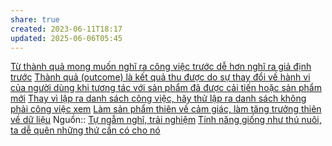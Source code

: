```yaml
---
share: true
created: 2023-06-11T18:17
updated: 2025-06-06T05:45
---
```

[Từ thành quả mong muốn nghĩ ra công việc trước dễ hơn nghĩ ra giả định trước](../T%E1%BB%AB%20th%C3%A0nh%20qu%E1%BA%A3%20mong%20mu%E1%BB%91n%20ngh%C4%A9%20ra%20c%C3%B4ng%20vi%E1%BB%87c%20tr%C6%B0%E1%BB%9Bc%20d%E1%BB%85%20h%C6%A1n%20ngh%C4%A9%20ra%20gi%E1%BA%A3%20%C4%91%E1%BB%8Bnh%20tr%C6%B0%E1%BB%9Bc.md)
[Thành quả (outcome) là kết quả thu được do sự thay đổi về hành vi của người dùng khi tương tác với sản phẩm đã được cải tiến hoặc sản phẩm mới](../Th%C3%A0nh%20qu%E1%BA%A3,%20th%C3%A0nh%20ph%E1%BA%A9m,%20t%E1%BA%A7m%20nh%C3%ACn,%20m%E1%BB%A5c%20ti%C3%AAu/Th%C3%A0nh%20qu%E1%BA%A3%20(outcome)%20l%C3%A0%20k%E1%BA%BFt%20qu%E1%BA%A3%20thu%20%C4%91%C6%B0%E1%BB%A3c%20do%20s%E1%BB%B1%20thay%20%C4%91%E1%BB%95i%20v%E1%BB%81%20h%C3%A0nh%20vi%20c%E1%BB%A7a%20ng%C6%B0%E1%BB%9Di%20d%C3%B9ng%20khi%20t%C6%B0%C6%A1ng%20t%C3%A1c%20v%E1%BB%9Bi%20s%E1%BA%A3n%20ph%E1%BA%A9m%20%C4%91%C3%A3%20%C4%91%C6%B0%E1%BB%A3c%20c%E1%BA%A3i%20ti%E1%BA%BFn%20ho%E1%BA%B7c%20s%E1%BA%A3n%20ph%E1%BA%A9m%20m%E1%BB%9Bi.md)
[Thay vì lập ra danh sách công việc, hãy thử lập ra danh sách không phải công việc xem](./Thay%20v%C3%AC%20l%E1%BA%ADp%20ra%20danh%20s%C3%A1ch%20c%C3%B4ng%20vi%E1%BB%87c,%20h%C3%A3y%20th%E1%BB%AD%20l%E1%BA%ADp%20ra%20danh%20s%C3%A1ch%20kh%C3%B4ng%20ph%E1%BA%A3i%20c%C3%B4ng%20vi%E1%BB%87c%20xem.md)
[Làm sản phẩm thiên về cảm giác, làm tăng trưởng thiên về dữ liệu](../../Ph%C3%A1t%20tri%E1%BB%83n%20s%E1%BA%A3n%20ph%E1%BA%A9m/L%C3%A0m%20s%E1%BA%A3n%20ph%E1%BA%A9m%20thi%C3%AAn%20v%E1%BB%81%20c%E1%BA%A3m%20gi%C3%A1c,%20l%C3%A0m%20t%C4%83ng%20tr%C6%B0%E1%BB%9Fng%20thi%C3%AAn%20v%E1%BB%81%20d%E1%BB%AF%20li%E1%BB%87u.md)
Nguồn:: [Tự ngẫm nghĩ, trải nghiệm](../../../%CE%9E%20Ngu%E1%BB%93n/T%E1%BB%B1%20ng%E1%BA%ABm%20ngh%C4%A9,%20tr%E1%BA%A3i%20nghi%E1%BB%87m.md)
[Tính năng giống như thú nuôi, ta dễ quên những thứ cần có cho nó](../../../C%C3%B4ng%20ngh%E1%BB%87%20th%C3%B4ng%20tin/K%E1%BB%B9%20thu%E1%BA%ADt%20ph%E1%BA%A7n%20m%E1%BB%81m/Th%E1%BB%9Di%20gian%20ho%C3%A0n%20th%C3%A0nh/T%C3%ADnh%20n%C4%83ng%20gi%E1%BB%91ng%20nh%C6%B0%20th%C3%BA%20nu%C3%B4i,%20ta%20d%E1%BB%85%20qu%C3%AAn%20nh%E1%BB%AFng%20th%E1%BB%A9%20c%E1%BA%A7n%20c%C3%B3%20cho%20n%C3%B3.md)